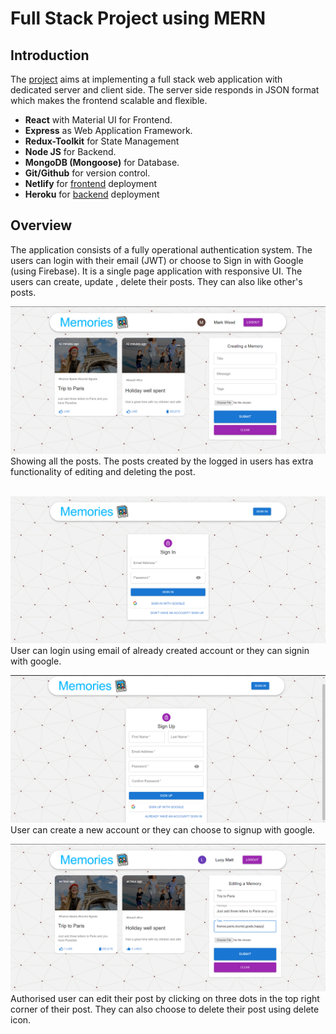 
# Full Stack Project using MERN
## Introduction
The [project](https://mern-sumit.netlify.app/) aims at implementing a full stack web application with dedicated server and client side.
The server side responds in JSON format which makes the frontend scalable and flexible.

 - **React** with Material UI for Frontend.
 - **Express** as Web Application Framework.
 - **Redux-Toolkit** for State Management
 - **Node JS** for Backend. 
 - **MongoDB (Mongoose)** for Database.
 - **Git/Github** for version control.
 - **Netlify** for [frontend](https://mern-sumit.netlify.app/) deployment
 - **Heroku** for [backend](https://mern-sumit.herokuapp.com/) deployment

## Overview
The application consists of a fully operational authentication system. The users can 
login with their email (JWT) or choose to Sign in with Google (using Firebase).
It is a single page application with responsive UI. The users can create, update , delete their posts. They can also like other's posts.

![Homepage](client/public/home.png)
Showing all the posts. The posts created by the logged in users has extra functionality of editing and deleting the post.  
<br>

![Sign in page](client/public/signin.png)
User can login using email of already created account or they can signin with google.
<br>

![Sign up page](client/public/signup.png)
User can create a new account or they can choose to signup with google.
<br>

![update](client/public/update.png)
Authorised user can edit their post by clicking on three dots in the top right corner of their post.
They can also choose to delete their post using delete icon.


